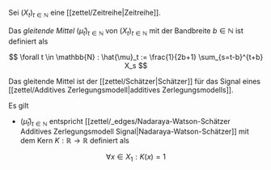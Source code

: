 Sei $(X_t)_{t \in \mathbb{N}}$ eine [[zettel/Zeitreihe|Zeitreihe]].

Das *gleitende Mittel* $(\hat{\mu}_t)_{t \in \mathbb{N}}$ von $(X_t)_{t \in \mathbb{N}}$ mit der Bandbreite $b \in \mathbb{N}$ ist definiert als

$$
	\forall t \in \mathbb{N} : \hat{\mu}_t := \frac{1}{2b+1} \sum_{s=t-b}^{t+b} X_s
$$

Das gleitende Mittel ist der [[zettel/Schätzer|Schätzer]] für das Signal eines [[zettel/Additives Zerlegungsmodell|additives Zerlegungsmodells]].

Es gilt
- $(\hat{\mu}_t)_{t \in \mathbb{N}}$ entspricht [[zettel/_edges/Nadaraya-Watson-Schätzer Additives Zerlegungsmodell Signal|Nadaraya-Watson-Schätzer]] mit dem Kern $K : \mathbb{R} \to \mathbb{R}$ definiert als

$$
	\forall x \in X_1 : K(x) = 1
$$